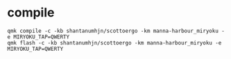 # compile
    qmk compile -c -kb shantanumhjn/scottoergo -km manna-harbour_miryoku -e MIRYOKU_TAP=QWERTY
    qmk flash -c -kb shantanumhjn/scottoergo -km manna-harbour_miryoku -e MIRYOKU_TAP=QWERTY
